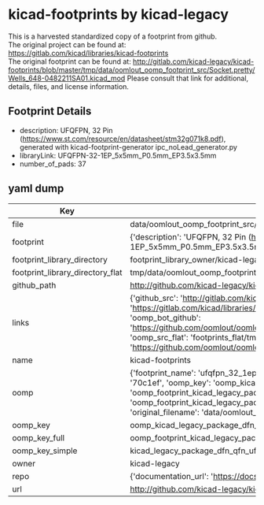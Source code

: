 # kicad-footprints by kicad-legacy  
This is a harvested standardized copy of a footprint from github.  
The original project can be found at:  
https://gitlab.com/kicad/libraries/kicad-footprints  
The original footprint can be found at:
http://gitlab.com/kicad-legacy/kicad-footprints/blob/master/tmp/data/oomlout_oomp_footprint_src/Socket.pretty/Wells_648-0482211SA01.kicad_mod
Please consult that link for additional, details, files, and license information.  
## Footprint Details
* description: UFQFPN, 32 Pin (https://www.st.com/resource/en/datasheet/stm32g071k8.pdf), generated with kicad-footprint-generator ipc_noLead_generator.py  
* libraryLink: UFQFPN-32-1EP_5x5mm_P0.5mm_EP3.5x3.5mm  
* number_of_pads: 37  
## yaml dump  
| Key | Value |  
| --- | --- |  
| file | data/oomlout_oomp_footprint_src/kicad-footprints/Package_DFN_QFN.pretty/UFQFPN-32-1EP_5x5mm_P0.5mm_EP3.5x3.5mm.kicad_mod |  
| footprint | {'description': 'UFQFPN, 32 Pin (https://www.st.com/resource/en/datasheet/stm32g071k8.pdf), generated with kicad-footprint-generator ipc_noLead_generator.py', 'libraryLink': 'UFQFPN-32-1EP_5x5mm_P0.5mm_EP3.5x3.5mm', 'number_of_pads': 37} |  
| footprint_library_directory | footprint_library_owner/kicad-legacy_kicad-footprints |  
| footprint_library_directory_flat | tmp/data/oomlout_oomp_footprint_src/footprints_flat/kicad_legacy_package_dfn_qfn_ufqfpn_32_1ep_5x5mm_p0_5mm_ep3_5x3_5mm/working |  
| github_path | http://github.com/kicad-legacy/kicad-footprints/blob/master/tmp/data/oomlout_oomp_footprint_src/Package_DFN_QFN.pretty/UFQFPN-32-1EP_5x5mm_P0.5mm_EP3.5x3.5mm.kicad_mod |  
| links | {'github_src': 'http://gitlab.com/kicad-legacy/kicad-footprints/blob/master/tmp/data/oomlout_oomp_footprint_src/Socket.pretty/Wells_648-0482211SA01.kicad_mod', 'github_src_repo': 'https://gitlab.com/kicad/libraries/kicad-footprints', 'oomp_bot': 'tmp/data/oomlout_oomp_footprint_src/footprints/kicad_legacy_package_dfn_qfn_ufqfpn_32_1ep_5x5mm_p0_5mm_ep3_5x3_5mm/working', 'oomp_bot_github': 'https://github.com/oomlout/oomlout_oomp_footprint_bot/tree/main/tmp/data/oomlout_oomp_footprint_src/footprints/kicad_legacy_package_dfn_qfn_ufqfpn_32_1ep_5x5mm_p0_5mm_ep3_5x3_5mm/working', 'oomp_src_flat': 'footprints_flat/tmp/data/oomlout_oomp_footprint_src/footprints_flat/kicad_legacy_package_dfn_qfn_ufqfpn_32_1ep_5x5mm_p0_5mm_ep3_5x3_5mm/working', 'oomp_src_flat_github': 'https://github.com/oomlout/oomlout_oomp_footprint_src/tree/main/tmp/data/oomlout_oomp_footprint_src/footprints_flat/kicad_legacy_package_dfn_qfn_ufqfpn_32_1ep_5x5mm_p0_5mm_ep3_5x3_5mm/working'} |  
| name | kicad-footprints |  
| oomp | {'footprint_name': 'ufqfpn_32_1ep_5x5mm_p0_5mm_ep3_5x3_5mm', 'library_name': 'package_dfn_qfn', 'md5': '70c1ef6894a8b787a78b2edfaafdce56', 'md5_10': '70c1ef6894', 'md5_5': '70c1e', 'md5_6': '70c1ef', 'oomp_key': 'oomp_kicad_legacy_package_dfn_qfn_ufqfpn_32_1ep_5x5mm_p0_5mm_ep3_5x3_5mm', 'oomp_key_extra': 'oomp_footprint_kicad_legacy_package_dfn_qfn_ufqfpn_32_1ep_5x5mm_p0_5mm_ep3_5x3_5mm', 'oomp_key_full': 'oomp_footprint_kicad_legacy_package_dfn_qfn_ufqfpn_32_1ep_5x5mm_p0_5mm_ep3_5x3_5mm_70c1ef', 'oomp_key_simple': 'kicad_legacy_package_dfn_qfn_ufqfpn_32_1ep_5x5mm_p0_5mm_ep3_5x3_5mm', 'original_filename': 'data/oomlout_oomp_footprint_src/kicad-footprints/Package_DFN_QFN.pretty/UFQFPN-32-1EP_5x5mm_P0.5mm_EP3.5x3.5mm.kicad_mod', 'owner_name': 'kicad_legacy'} |  
| oomp_key | oomp_kicad_legacy_package_dfn_qfn_ufqfpn_32_1ep_5x5mm_p0_5mm_ep3_5x3_5mm |  
| oomp_key_full | oomp_footprint_kicad_legacy_package_dfn_qfn_ufqfpn_32_1ep_5x5mm_p0_5mm_ep3_5x3_5mm |  
| oomp_key_simple | kicad_legacy_package_dfn_qfn_ufqfpn_32_1ep_5x5mm_p0_5mm_ep3_5x3_5mm |  
| owner | kicad-legacy |  
| repo | {'documentation_url': 'https://docs.github.com/rest/repos/repos#get-a-repository', 'message': 'Not Found'} |  
| url | http://github.com/kicad-legacy/kicad-footprints |  

